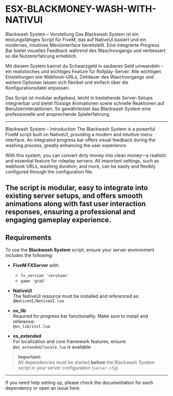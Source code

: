 # ESX-BLACKMONEY-WASH-WITH-NATIVUI

Blackwash System – Vorstellung
Das Blackwash System ist ein leistungsfähiges Script für FiveM, das auf NativeUI basiert und ein modernes, intuitives Menüinterface bereitstellt. Eine integrierte Progress Bar bietet visuelles Feedback während des Waschvorgangs und verbessert so die Nutzererfahrung erheblich.

Mit diesem System kannst du Schwarzgeld in sauberes Geld umwandeln – ein realistisches und wichtiges Feature für Rollplay-Server. Alle wichtigen Einstellungen wie Webhook-URLs, Zeitdauer des Waschvorgangs und weitere Optionen lassen sich flexibel und einfach über die Konfigurationsdatei anpassen.

Das Script ist modular aufgebaut, leicht in bestehende Server-Setups integrierbar und bietet flüssige Animationen sowie schnelle Reaktionen auf Benutzerinteraktionen. So gewährleistet das Blackwash System eine professionelle und ansprechende Spielerfahrung.

--------------------------------------------------------------------

Blackwash System – Introduction
The Blackwash System is a powerful FiveM script built on NativeUI, providing a modern and intuitive menu interface. An integrated progress bar offers visual feedback during the washing process, greatly enhancing the user experience.

With this system, you can convert dirty money into clean money—a realistic and essential feature for roleplay servers. All important settings, such as webhook URLs, washing duration, and more, can be easily and flexibly configured through the configuration file.

The script is modular, easy to integrate into existing server setups, and offers smooth animations along with fast user interaction responses, ensuring a professional and engaging gameplay experience.
----------------------------------------------------------------------------------------------------------------------------

## Requirements

To use the **Blackwash System** script, ensure your server environment includes the following:

- **FiveM FXServer** with:
  - `fx_version 'cerulean'`
  - `game 'gta5'`

- **NativeUI**  
  The NativeUI resource must be installed and referenced as:  
  `@NativeUI/NativeUI.lua`

- **ox_lib**  
  Required for progress bar functionality. Make sure to install and reference:  
  `@ox_lib/init.lua`

- **es_extended**  
  For localization and core framework features, ensure:  
  `@es_extended/locale.lua` is available

> **Important:**  
> All dependencies must be started **before** the Blackwash System script in your server configuration (`server.cfg`).

---

If you need help setting up, please check the documentation for each dependency or open an issue here.
